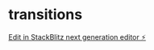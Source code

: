 # transitions

[Edit in StackBlitz next generation editor ⚡️](https://stackblitz.com/~/github.com/RemiKoder/transitions)